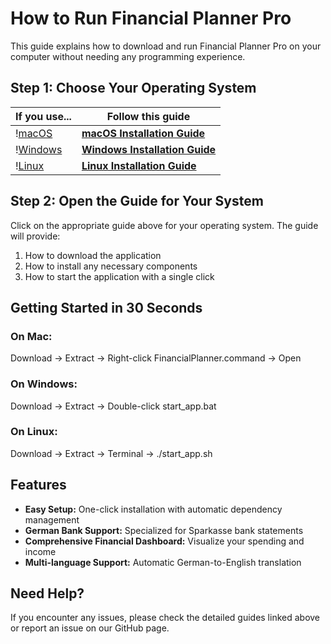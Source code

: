 # How to Run Financial Planner Pro

This guide explains how to download and run Financial Planner Pro on your computer without needing any programming experience.

## Step 1: Choose Your Operating System

| If you use... | Follow this guide |
|---------------|-------------------|
| \![macOS](https://img.shields.io/badge/macOS-000000?style=for-the-badge&logo=apple&logoColor=white) | [**macOS Installation Guide**](MACOS_GUIDE.md) |
| \![Windows](https://img.shields.io/badge/Windows-0078D6?style=for-the-badge&logo=windows&logoColor=white) | [**Windows Installation Guide**](WINDOWS_GUIDE.md) |
| \![Linux](https://img.shields.io/badge/Linux-FCC624?style=for-the-badge&logo=linux&logoColor=black) | [**Linux Installation Guide**](LAUNCH_GUIDE.md#linux) |

## Step 2: Open the Guide for Your System

Click on the appropriate guide above for your operating system. The guide will provide:

1. How to download the application
2. How to install any necessary components
3. How to start the application with a single click

## Getting Started in 30 Seconds

### On Mac:
Download → Extract → Right-click FinancialPlanner.command → Open

### On Windows:
Download → Extract → Double-click start_app.bat

### On Linux:
Download → Extract → Terminal → ./start_app.sh

## Features

- **Easy Setup:** One-click installation with automatic dependency management
- **German Bank Support:** Specialized for Sparkasse bank statements
- **Comprehensive Financial Dashboard:** Visualize your spending and income
- **Multi-language Support:** Automatic German-to-English translation

## Need Help?

If you encounter any issues, please check the detailed guides linked above or report an issue on our GitHub page.
